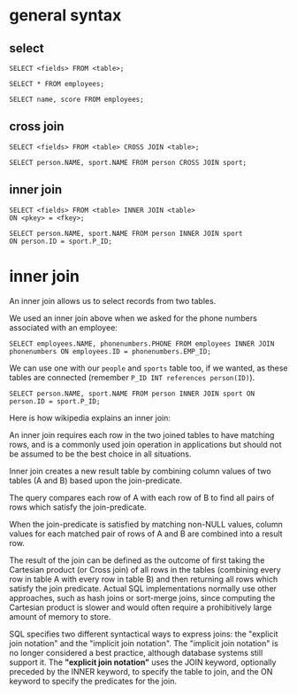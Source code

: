 # general syntax

## select
```
SELECT <fields> FROM <table>;
```

```
SELECT * FROM employees;
```

```
SELECT name, score FROM employees;
```

## cross join
```
SELECT <fields> FROM <table> CROSS JOIN <table>;
```

```
SELECT person.NAME, sport.NAME FROM person CROSS JOIN sport;
```

## inner join
```
SELECT <fields> FROM <table> INNER JOIN <table>
ON <pkey> = <fkey>;
```

```
SELECT person.NAME, sport.NAME FROM person INNER JOIN sport
ON person.ID = sport.P_ID;
```

# inner join

An inner join allows us to select records from two tables. 
 
We used an inner join above when we asked for the phone numbers associated with an employee:

```
SELECT employees.NAME, phonenumbers.PHONE FROM employees INNER JOIN phonenumbers ON employees.ID = phonenumbers.EMP_ID;
```

We can use one with our ```people``` and ```sports``` table too, if we wanted, as these tables are connected (remember ```P_ID INT references person(ID)```).

```
SELECT person.NAME, sport.NAME FROM person INNER JOIN sport ON person.ID = sport.P_ID;
```

Here is how wikipedia explains an inner join:

An inner join requires each row in the two joined tables to have matching rows, and is a commonly used join operation in applications but should not be assumed to be the best choice in all situations. 

Inner join creates a new result table by combining column values of two tables (A and B) based upon the join-predicate. 

The query compares each row of A with each row of B to find all pairs of rows which satisfy the join-predicate. 

When the join-predicate is satisfied by matching non-NULL values, column values for each matched pair of rows of A and B are combined into a result row. 

The result of the join can be defined as the outcome of first taking the Cartesian product (or Cross join) of all rows in the tables (combining every row in table A with every row in table B) and then returning all rows which satisfy the join predicate. Actual SQL implementations normally use other approaches, such as hash joins or sort-merge joins, since computing the Cartesian product is slower and would often require a prohibitively large amount of memory to store. 

SQL specifies two different syntactical ways to express joins: the "explicit join notation" and the "implicit join notation". The "implicit join notation" is no longer considered a best practice, although database systems still support it. The **"explicit join notation"** uses the JOIN keyword, optionally preceded by the INNER keyword, to specify the table to join, and the ON keyword to specify the predicates for the join.
